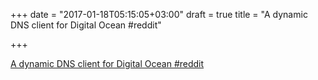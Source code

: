 +++
date = "2017-01-18T05:15:05+03:00"
draft = true
title = "A dynamic DNS client for Digital Ocean  #reddit"

+++

<p><a href="https://t.co/hLwDUAH0lg">A dynamic DNS client for Digital Ocean  #reddit</a></p>
